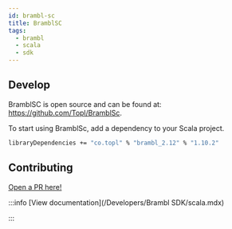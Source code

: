 ```yaml
---
id: brambl-sc
title: BramblSC
tags:
  - brambl
  - scala
  - sdk
---
```


## Develop

BramblSC is open source and can be found at: https://github.com/Topl/BramblSc.

To start using BramblSc, add a dependency to your Scala project.

```sh
libraryDependencies += "co.topl" % "brambl_2.12" % "1.10.2"
```

## Contributing

[Open a PR here!](https://github.com/Topl/BramblSc)

:::info [View documentation](/Developers/Brambl SDK/scala.mdx)

:::
